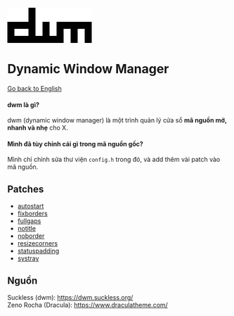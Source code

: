![dwm](dwm.png)
# Dynamic Window Manager

[Go back to English](https://github.com/xnplz/dwm)

#### dwm là gì?
dwm (dynamic window manager) là một trình quản lý cửa sổ **mã nguồn mở, nhanh và nhẹ** cho X.
#### Mình đã tùy chỉnh cái gì trong mã nguồn gốc?
Mỉnh chỉ chỉnh sửa thư viện `config.h` trong đó, và add thêm vài patch vào mã nguồn.

## Patches
- [autostart](https://dwm.suckless.org/patches/autostart/)
- [fixborders](https://dwm.suckless.org/patches/alpha)
- [fullgaps](https://dwm.suckless.org/patches/fullgaps/)
- [notitle](https://dwm.suckless.org/patches/notitle/)
- [noborder](https://dwm.suckless.org/patches/noborder/)
- [resizecorners](https://dwm.suckless.org/patches/resizecorners/)
- [statuspadding](https://dwm.suckless.org/patches/statuspadding/)
- [systray](https://dwm.suckless.org/patches/systray/)

## Nguồn
Suckless (dwm): https://dwm.suckless.org/   
Zeno Rocha (Dracula): https://www.draculatheme.com/   
